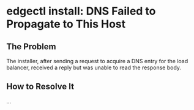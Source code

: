 # edgectl install: DNS Failed to Propagate to This Host
 
## The Problem

The installer, after sending a request to acquire a DNS entry for the load balancer, received a reply but
was unable to read the response body.

## How to Resolve It

...
